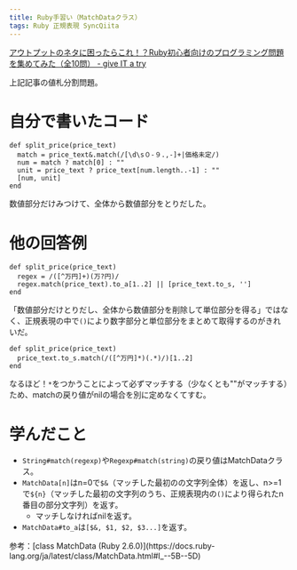 ```yaml
---
title: Ruby手習い（MatchDataクラス）
tags: Ruby 正規表現 SyncQiita
---
```

[アウトプットのネタに困ったらこれ！？Ruby初心者向けのプログラミング問題を集めてみた（全10問） \- give IT a
try](https://blog.jnito.com/entry/2019/05/03/121235)

上記記事の値札分割問題。

# 自分で書いたコード

    
    
    def split_price(price_text)
      match = price_text&.match(/[\d\s０-９.,-]+|価格未定/)
      num = match ? match[0] : ""
      unit = price_text ? price_text[num.length..-1] : ""
      [num, unit]
    end

数値部分だけみつけて、全体から数値部分をとりだした。

# 他の回答例

    
    
    def split_price(price_text)
      regex = /([^万円]+)(万?円)/
      regex.match(price_text).to_a[1..2] || [price_text.to_s, '']
    end

「数値部分だけとりだし、全体から数値部分を削除して単位部分を得る」ではなく、正規表現の中で`()`により数字部分と単位部分をまとめて取得するのがきれいだ。

    
    
    def split_price(price_text)
      price_text.to_s.match(/([^万円]*)(.*)/)[1..2]
    end

なるほど！`*`をつかうことによって必ずマッチする（少なくとも""がマッチする）ため、matchの戻り値がnilの場合を別に定めなくてすむ。

# 学んだこと

  * `String#match(regexp)`や`Regexp#match(string)`の戻り値はMatchDataクラス。
  * `MatchData[n]`はn=0で`$&`（マッチした最初のの文字列全体）を返し、n>=1で`${n}`（マッチした最初の文字列のうち、正規表現内の`()`により得られたn番目の部分文字列）を返す。 
    * マッチしなければnilを返す。
  * `MatchData#to_a`は`[$&, $1, $2, $3...]`を返す。

参考：[class MatchData (Ruby 2.6.0)](https://docs.ruby-
lang.org/ja/latest/class/MatchData.html#I_--5B--5D)